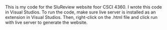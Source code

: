 This is my code for the SluReview website foor CSCI 4360. 
I wrote this code in Visual Studios. To run the code, make sure live server is installed as an extension in Visual Studios. Then, right-click on the .html file and click run with live server to generate the website. 
